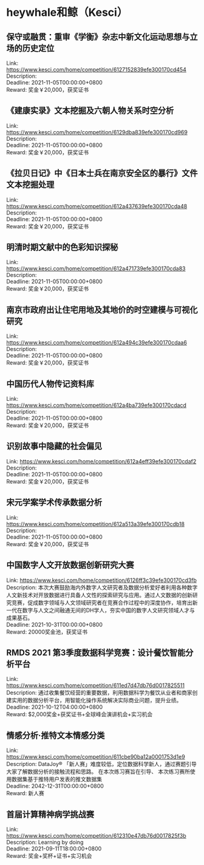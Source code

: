 # heywhale和鲸（Kesci）



## 保守或融贯：重审《学衡》杂志中新文化运动思想与立场的历史定位

Link: https://www.kesci.com/home/competition/6127152839efe300170cd454  
Description:   
Deadline: 2021-11-05T00:00:00+0800  
Reward: 奖金￥20,000，获奖证书  


## 《建康实录》文本挖掘及六朝人物关系时空分析

Link: https://www.kesci.com/home/competition/6129dba839efe300170cd969  
Description:   
Deadline: 2021-11-05T00:00:00+0800  
Reward: 奖金￥20,000，获奖证书  


## 《拉贝日记》中《日本士兵在南京安全区的暴行》文件文本挖掘处理

Link: https://www.kesci.com/home/competition/612a437639efe300170cda48  
Description:   
Deadline: 2021-11-05T00:00:00+0800  
Reward: 奖金￥20,000，获奖证书  


## 明清时期文献中的色彩知识探秘

Link: https://www.kesci.com/home/competition/612a471739efe300170cda83  
Description:   
Deadline: 2021-11-05T00:00:00+0800  
Reward: 奖金￥20,000，获奖证书  


## 南京市政府出让住宅用地及其地价的时空建模与可视化研究

Link: https://www.kesci.com/home/competition/612a494c39efe300170cdaa6  
Description:   
Deadline: 2021-11-05T00:00:00+0800  
Reward: 奖金￥20,000，获奖证书  


## 中国历代人物传记资料库

Link: https://www.kesci.com/home/competition/612a4ba739efe300170cdacd  
Description:   
Deadline: 2021-11-05T00:00:00+0800  
Reward: 奖金￥20,000，获奖证书  


## 识别故事中隐藏的社会偏见

Link: https://www.kesci.com/home/competition/612a4eff39efe300170cdaf2  
Description:   
Deadline: 2021-11-05T00:00:00+0800  
Reward: 奖金￥20,000，获奖证书  


## 宋元学案学术传承数据分析

Link: https://www.kesci.com/home/competition/612a513a39efe300170cdb18  
Description:   
Deadline: 2021-11-05T00:00:00+0800  
Reward: 奖金￥20,000，获奖证书  


## 中国数字人文开放数据创新研究大赛

Link: https://www.kesci.com/home/competition/6126ff3c39efe300170cd3fb  
Description: 本次大赛鼓励海内外数字人文研究者及数据分析爱好者利用各种数字人文新技术对开放数据进行具备人文性的探索研究与应用。通过人文数据的创新研究竞赛，促成数字领域与人文领域研究者在竞赛合作过程中的深度协作，培育出新一代在数字与人文之间融通无间的DH学人，夯实中国的数字人文研究领域人才与成果基石。  
Deadline: 2021-10-31T00:00:00+0800  
Reward: 20000奖金池，获奖证书  


## RMDS 2021 第3季度数据科学竞赛：设计餐饮智能分析平台

Link: https://www.kesci.com/home/competition/611ed7d47db76d0017825511  
Description: 通过收集餐饮经营的重要数据，利用数据科学为餐饮从业者和商家创建实用的数据分析平台，用智能化操作系统解决实际商业问题，提升业绩。  
Deadline: 2021-10-12T04:00:00+0800  
Reward: $2,000奖金+获奖证书+全球峰会演讲机会+实习机会  


## 情感分析·推特文本情感分类

Link: https://www.kesci.com/home/competition/611cbe90ba12a0001753d1e9  
Description: DataJoy® 「新人赛」难度较低，定位数据科学新人，通过赛题引导大家了解数据分析的接触流程和思路。
在本次练习赛旨在引导、
本次练习赛所使用数据集基于推特用户发表的推文数据集  
Deadline: 2042-12-31T00:00:00+0800  
Reward: 新人赛  


## 首届计算精神病学挑战赛

Link: https://www.kesci.com/home/competition/612310e47db76d0017825f3b  
Description: Learning by doing  
Deadline: 2021-09-11T18:00:00+0800  
Reward: 奖金+奖杯+证书+实习机会  

